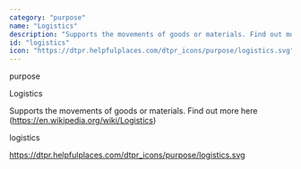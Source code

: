 ```yaml
---
category: "purpose"
name: "Logistics"
description: "Supports the movements of goods or materials. Find out more here (https://en.wikipedia.org/wiki/Logistics)"
id: "logistics"
icon: "https://dtpr.helpfulplaces.com/dtpr_icons/purpose/logistics.svg"
---
```

purpose

Logistics

Supports the movements of goods or materials. Find out more here (https://en.wikipedia.org/wiki/Logistics)

logistics

https://dtpr.helpfulplaces.com/dtpr_icons/purpose/logistics.svg